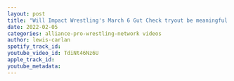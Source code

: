```yaml
---
layout: post
title: "Will Impact Wrestling's March 6 Gut Check tryout be meaningful this time?"
date: 2022-02-05
categories: alliance-pro-wrestling-network videos
author: lewis-carlan
spotify_track_id: 
youtube_video_id: TdiNt46Nz6U
apple_track_id: 
youtube_metadata: 
---
```

